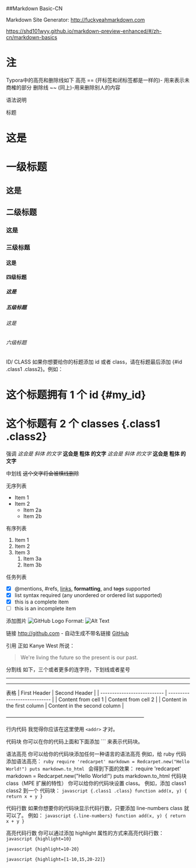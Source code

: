 ##Markdown Basic-CN

Markdown Site Generator: http://fuckyeahmarkdown.com 

https://shd101wyy.github.io/markdown-preview-enhanced/#/zh-cn/markdown-basics



# 注

Typora中的高亮和删除线如下
高亮 == (开标签和闭标签都是一样的)- 用来表示未商榷的部分
删除线 ~~ (同上)-用来删除别人的内容



语法说明

标题
# 这是 <h1> 一级标题
## 这是 <h2> 二级标题
### 这是 <h3> 三级标题
#### 这是 <h4> 四级标题
##### 这是 <h5> 五级标题
###### 这是 <h6> 六级标题


ID/ CLASS
如果你想要给你的标题添加 id 或者 class，请在标题最后添加 {#id .class1 .class2}。例如：
# 这个标题拥有 1 个 id {#my_id}
# 这个标题有 2 个 classes {.class1 .class2}


强调
*这会是 斜体 的文字*
**这会是 粗体 的文字**
_这会是 斜体 的文字_
__这会是 粗体 的文字__

中划线
~~这个文字将会被横线删除~~

无序列表
- Item 1
- Item 2
  - Item 2a
  - Item 2b

有序列表
1. Item 1
1. Item 2
1. Item 3
   1. Item 3a
   1. Item 3b

任务列表
- [x] @mentions, #refs, [links](), **formatting**, and <del>tags</del> supported
- [x] list syntax required (any unordered or ordered list supported)
- [x] this is a complete item
- [ ] this is an incomplete item

添加图片
![GitHub Logo](/images/logo.png)
Format: ![Alt Text](/url)

链接
http://github.com - 自动生成不带名链接
[GitHub](http://github.com)

引用
正如 Kanye West 所说：
> We're living the future so
> the present is our past.

分割线
如下，三个或者更多的连字符，下划线或者星号

---
***

表格
| First Header                | Second Header                |
| --------------------------- | ---------------------------- |
| Content from cell 1         | Content from cell 2          |
| Content in the first column | Content in the second column |


———————————————————————————

行内代码
我觉得你应该在这里使用
`<addr>` 才对。

代码块
你可以在你的代码上面和下面添加 ``` 来表示代码块。


语法高亮
你可以给你的代码块添加任何一种语言的语法高亮
例如，给 ruby 代码添加语法高亮：
`ruby
require 'redcarpet'
markdown = Redcarpet.new("Hello World!")
puts markdown.to_html
`
会得到下面的效果：
require 'redcarpet'
markdown = Redcarpet.new("Hello World!")
puts markdown.to_html
代码块 class（MPE 扩展的特性）
你可以给你的代码块设置 class。
例如，添加 class1 class2 到一个 代码块：
`javascript {.class1 .class}
function add(x, y) {
  return x + y
}
`


代码行数
如果你想要你的代码块显示代码行数，只要添加 line-numbers class 就可以了。
例如：
`javascript {.line-numbers}
function add(x, y) {
  return x + y
}
`


高亮代码行数
你可以通过添加 highlight 属性的方式来高亮代码行数：
`javascript {highlight=10}
`

`javascript {highlight=10-20}
`

`javascript {highlight=[1-10,15,20-22]}
`
